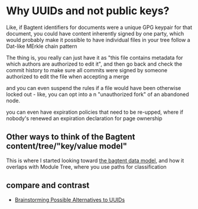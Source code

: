 # Why UUIDs and not public keys?

Like, if Bagtent identifiers for documents were a unique GPG keypair for that document, you could have content inherently signed by one party, which would probably make it possible to have individual files in your tree follow a Dat-like MErkle chain pattern

The thing is, you really can just have it as "this file contains metadata for which authors are authorized to edit it", and then go back and check the commit history to make sure all commits were signed by someone authorized to edit the file when accepting a merge

and you can even suspend the rules if a file would have been otherwise locked out - like, you can opt into a n "unauthorized fork" of an abandoned node.

you can even have expiration policies that need to be re-upped, where if nobody's renewed an expiration declaration for page ownership

## Other ways to think of the Bagtent content/tree/"key/value model"

This is where I started looking toward [the bagtent data model](d5mvk-nhyex-jd89r-53q5e-jd1c6), and how it overlaps with Module Tree, where you use paths for classification

## compare and contrast

- [Brainstorming Possible Alternatives to UUIDs](c4g5h-7tqnh-8j8gd-eaqvs-sxh8j)
